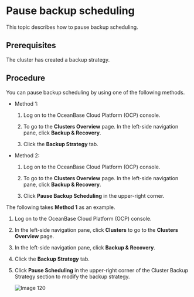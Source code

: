 # Pause backup scheduling

This topic describes how to pause backup scheduling.

## Prerequisites

The cluster has created a backup strategy.

## Procedure

You can pause backup scheduling by using one of the following methods.

* Method 1:

   1. Log on to the OceanBase Cloud Platform (OCP) console.

   2. To go to the **Clusters Overview** page. In the left-side navigation pane, click **Backup & Recovery**.

   3. Click the **Backup Strategy** tab.

* Method 2:

   1. Log on to the OceanBase Cloud Platform (OCP) console.

   2. To go to the **Clusters Overview** page. In the left-side navigation pane, click **Backup & Recovery**.

   3. Click **Pause Backup Scheduling** in the upper-right corner.

The following takes **Method 1** as an example.

1. Log on to the OceanBase Cloud Platform (OCP) console.

2. In the left-side navigation pane, click **Clusters** to go to the **Clusters Overview** page.

3. In the left-side navigation pane, click **Backup & Recovery**.

4. Click the **Backup Strategy** tab.

5. Click **Pause Scheduling** in the upper-right corner of the Cluster Backup Strategy section to modify the backup strategy.

   ![Image 120](https://obbusiness-private.oss-cn-shanghai.aliyuncs.com/doc/img/ocp/401/%E9%9B%86%E7%BE%A4%E5%A4%87%E4%BB%BD%E8%B0%83%E5%BA%A6-%E5%A4%87%E4%BB%BD%E7%AD%96%E7%95%A5.png)

